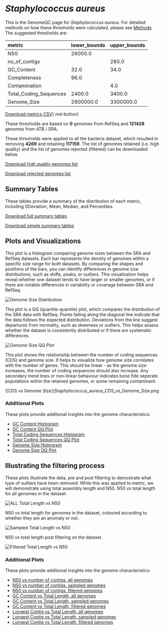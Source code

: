 # *Staphylococcus aureus*

This is the GenomeQC page for *Staphylococcus aureus*. For detailed methods on how these thresholds were calculated, please see [Methods](/methods).
The suggested thresholds are: 

| metric                 | lower_bounds   | upper_bounds   |
|:-----------------------|:---------------|:---------------|
| N50                    | 26000.0        |                |
| no_of_contigs          |                | 280.0          |
| GC_Content             | 32.0           | 34.0           |
| Completeness           | 96.0           |                |
| Contamination          |                | 4.0            |
| Total_Coding_Sequences | 2400.0         | 3400.0         |
| Genome_Size            | 2600000.0      | 3300000.0      |

[Download metrics CSV](/Staphylococcus/Staphylococcus_aureus/Staphylococcus_aureus_metrics.csv){.md-button}


These thresholds are based on **0** genomes from RefSeq and **121428** genomes from ATB / SRA.

These thresholds were applied to all the bacteria dataset, which resulted in removing **4269** and retaining **117159**.
The list of genomes retained (i.e. high quality) and the list of genomes rejected (filtered) can be downloaded below. 

[Download high quality genomes list](/Staphylococcus/Staphylococcus_aureus/Staphylococcus_aureus_high_quality_genomes.csv.xz)


[Download rejected genomes list](/Staphylococcus/Staphylococcus_aureus/Staphylococcus_aureus_filtered_out_genomes.csv.xz)



## Summary Tables
These tables provide a summary of the distribution of each metric, including SDeviation, Mean, Median, and Percentiles.

[Download full summary tables](/Staphylococcus/Staphylococcus_aureus/summary.csv)

[Download simple summary tables](/Staphylococcus/Staphylococcus_aureus/selected_summary.csv)

## Plots and Visualizations

This plot is a histogram comparing genome sizes between the SRA and RefSeq datasets. Each bar represents the density of genomes within a specific size range for both datasets. By comparing the shapes and positions of the bars, you can identify differences in genome size distributions, such as shifts, peaks, or outliers. This visualization helps reveal whether one dataset tends to have larger or smaller genomes, or if there are notable differences in variability or coverage between SRA and RefSeq.

![Genome Size Distribution](Genome_Size_refseq_histogram_kde.png)

This plot is a QQ (quantile-quantile) plot, which compares the distribution of the SRA data with RefSeq. Points falling along the diagonal line indicate that the data follows the expected distribution. Deviations from the line suggest departures from normality, such as skewness or outliers. This helps assess whether the dataset is consistently distributed or if there are systematic differences.

![Genome Size QQ Plot](Genome_Size_refseq_qqplot.png)

This plot shows the relationship between the number of coding sequences (CDS) and genome size. It helps to visualize how genome size correlates with the number of genes. This should be linear - as the genome size increases, the number of coding sequences should also increase. Any secondary trend lines or non-linear behaviour indicates bone fide seperate populations within the retained genomes, or some remaining contaminant. 

![CDS vs Genome Size](Staphylococcus_aureus_CDS_vs_Genome_Size.png

### Additional Plots

These plots provide additional insights into the genome characteristics:

- [GC Content Histogram](Staphylococcus_aureus_GC_Content_refseq_histogram_kde.png)
- [GC Content QQ Plot](Staphylococcus_aureus_GC_Content_refseq_qqplot.png)
- [Total Coding Sequences Histogram](Staphylococcus_aureus_Total_Coding_Sequences_refseq_histogram_kde.png)
- [Total Coding Sequences QQ Plot](Staphylococcus_aureus_Total_Coding_Sequences_refseq_qqplot.png)
- [Genome Size Histogram](Staphylococcus_aureus_Genome_Size_refseq_histogram_kde.png)
- [Genome Size QQ Plot](Staphylococcus_aureus_Genome_Size_refseq_qqplot.png)
## Illustrating the filtering process
These plots illustrate the data, pre and post filtering to demostrate what type of outliers have been removed. While this was applied to metric, we will demonstrate using total assembly length and N50.
N50 vs total length for all genomes in the dataset.

![ALL Total Length vs N50](Staphylococcus_aureus_all_total_length_N50.png)

N50 vs total length for genomes in the dataset, coloured according to whether they are an anomaly or not.

![Sampled Total Length vs N50](Staphylococcus_aureus_sample_total_length_N50.png)

N50 vs total length post filtering on the dataset.

![Filtered Total Length vs N50](Staphylococcus_aureus_filt_total_length_N50.png)

### Additional Plots

These plots provide additional insights into the genome characteristics:

- [N50 vs number of contigs, all genomes](Staphylococcus_aureus_all_N50_number.png)
- [N50 vs number of contigs, sampled genomes](Staphylococcus_aureus_sample_N50_number.png)
- [N50 vs number of contigs, filtered genomes](Staphylococcus_aureus_filt_N50_number.png)
- [GC Content vs Total Length, all genomes](Staphylococcus_aureus_all_total_length_GC_Content.png)
- [GC Content vs Total Length, sampled genomes](Staphylococcus_aureus_sample_total_length_GC_Content.png)
- [GC Content vs Total Length, filtered genomes](Staphylococcus_aureus_filt_total_length_GC_Content.png)
- [Longest Contig vs Total Length, all genomes](Staphylococcus_aureus_all_total_length_longest.png)
- [Longest Contig vs Total Length, sampled genomes](Staphylococcus_aureus_sample_total_length_longest.png)
- [Longest Contig vs Total Length, filtered genomes](Staphylococcus_aureus_filt_total_length_longest.png)
